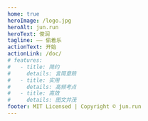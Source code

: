 ```yaml
---
home: true
heroImage: /logo.jpg
heroAlt: jun.run
heroText: 俊润
tagline: —— 偷着乐
actionText: 开始
actionLink: /doc/
# features:
#   - title: 简约
#     details: 言简意赅
#   - title: 实用
#     details: 高频考点
#   - title: 高效
#     details: 图文并茂
footer: MIT Licensed | Copyright © jun.run
---
```


